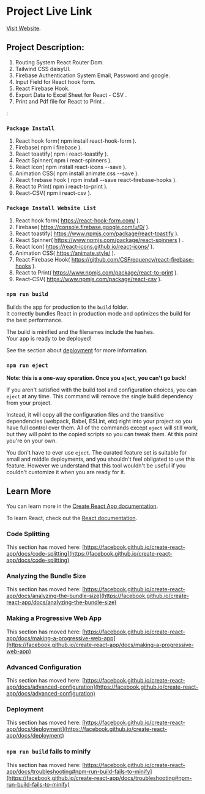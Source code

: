 # Project Live Link

[Visit Website](https://github.com/facebook/create-react-app).

## Project Description:
 1. Routing System React Router Dom.
 2. Tailwind CSS daisyUI.
 3. Firebase Authentication System Email, Password and google.
 4. Input Field for React hook form.
 5. React Firebase Hook.
 6. Export Data to Excel Sheet for React - CSV .
 7. Print and Pdf file for React to Print .

:

### `Package Install`
1. React hook form( npm install react-hook-form ).
2. Firebase( npm i firebase ).
3. React toastify( npm i react-toastify ).
4. React Spinner( npm i react-spinners ).
5. React Icon( npm install react-icons --save ).
6. Animation CSS( npm install animate.css --save ).
7. React firebase hook ( npm install --save react-firebase-hooks ).
8. React to Print( npm i react-to-print ).
9. React-CSV( npm i react-csv ).



### `Package Install Website List`
1. React hook form( https://react-hook-form.com/ ).
2. Firebase( https://console.firebase.google.com/u/0/ ).
3. React toastify( https://www.npmjs.com/package/react-toastify ).
4. React Spinner( https://www.npmjs.com/package/react-spinners ) .
5. React Icon( https://react-icons.github.io/react-icons/ ).
6. Animation CSS( https://animate.style/ ).
7. React Firebase Hook( https://github.com/CSFrequency/react-firebase-hooks ).
8. React to Print( https://www.npmjs.com/package/react-to-print ).
9. React-CSV( https://www.npmjs.com/package/react-csv ).


### `npm run build`

Builds the app for production to the `build` folder.\
It correctly bundles React in production mode and optimizes the build for the best performance.

The build is minified and the filenames include the hashes.\
Your app is ready to be deployed!

See the section about [deployment](https://facebook.github.io/create-react-app/docs/deployment) for more information.

### `npm run eject`

**Note: this is a one-way operation. Once you `eject`, you can't go back!**

If you aren't satisfied with the build tool and configuration choices, you can `eject` at any time. This command will remove the single build dependency from your project.

Instead, it will copy all the configuration files and the transitive dependencies (webpack, Babel, ESLint, etc) right into your project so you have full control over them. All of the commands except `eject` will still work, but they will point to the copied scripts so you can tweak them. At this point you're on your own.

You don't have to ever use `eject`. The curated feature set is suitable for small and middle deployments, and you shouldn't feel obligated to use this feature. However we understand that this tool wouldn't be useful if you couldn't customize it when you are ready for it.

## Learn More

You can learn more in the [Create React App documentation](https://facebook.github.io/create-react-app/docs/getting-started).

To learn React, check out the [React documentation](https://reactjs.org/).

### Code Splitting

This section has moved here: [https://facebook.github.io/create-react-app/docs/code-splitting](https://facebook.github.io/create-react-app/docs/code-splitting)

### Analyzing the Bundle Size

This section has moved here: [https://facebook.github.io/create-react-app/docs/analyzing-the-bundle-size](https://facebook.github.io/create-react-app/docs/analyzing-the-bundle-size)

### Making a Progressive Web App

This section has moved here: [https://facebook.github.io/create-react-app/docs/making-a-progressive-web-app](https://facebook.github.io/create-react-app/docs/making-a-progressive-web-app)

### Advanced Configuration

This section has moved here: [https://facebook.github.io/create-react-app/docs/advanced-configuration](https://facebook.github.io/create-react-app/docs/advanced-configuration)

### Deployment

This section has moved here: [https://facebook.github.io/create-react-app/docs/deployment](https://facebook.github.io/create-react-app/docs/deployment)

### `npm run build` fails to minify

This section has moved here: [https://facebook.github.io/create-react-app/docs/troubleshooting#npm-run-build-fails-to-minify](https://facebook.github.io/create-react-app/docs/troubleshooting#npm-run-build-fails-to-minify)
